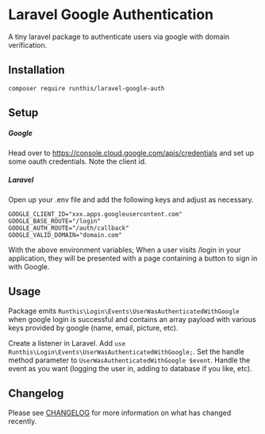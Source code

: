 # Laravel Google Authentication

A tiny laravel package to authenticate users via google with domain verification.


## Installation

    composer require runthis/laravel-google-auth



## Setup

##### Google

Head over to https://console.cloud.google.com/apis/credentials and set up some oauth credentials. Note the client id.


##### Laravel

Open up your .env file and add the following keys and adjust as necessary. 

    GOOGLE_CLIENT_ID="xxx.apps.googleusercontent.com"
    GOOGLE_BASE_ROUTE="/login"
    GOOGLE_AUTH_ROUTE="/auth/callback"
    GOOGLE_VALID_DOMAIN="domain.com"


With the above environment variables; When a user visits /login in your application, they will be presented with a page containing a button to sign in with Google.


## Usage

Package emits `Runthis\Login\Events\UserWasAuthenticatedWithGoogle` when google login is successful and contains an array payload with various keys provided by google (name, email, picture, etc).

Create a listener in Laravel. Add `use Runthis\Login\Events\UserWasAuthenticatedWithGoogle;`. Set the handle method parameter to `UserWasAuthenticatedWithGoogle $event`. Handle the event as you want (logging the user in, adding to database if you like, etc).



## Changelog

Please see [CHANGELOG](CHANGELOG.md) for more information on what has changed recently.

